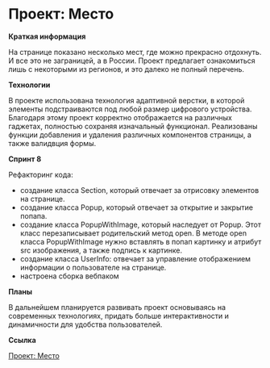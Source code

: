 # Проект: Место


**Краткая информация**

На странице показано несколько мест, где можно прекрасно отдохнуть. И все это не заграницей, а в России.
Проект предлагает ознакомиться лишь с некоторыми из регионов, и это далеко не полный перечень.

**Технологии**

В проекте использована технология адаптивной верстки, в которой элементы подстраиваются под любой размер цифрового устройства. Благодаря этому проект корректно отображается на различных гаджетах, полностью сохраняя изначальный функционал. Реализованы функции добавления и удаления различных компонентов страницы, а также валидвция формы.

**Спринт 8**

Рефакторинг кода:
* создание класса Section, который отвечает за отрисовку элементов на странице.
* создание класса Popup, который отвечает за открытие и закрытие попапа.
* создание класса PopupWithImage, который наследует от Popup. Этот класс перезаписывает родительский метод open. В методе open класса PopupWithImage нужно вставлять в попап картинку и атрибут src изображения, а также подпись к картинке.
* создание класса UserInfo: отвечает за управление отображением информации о пользователе на странице.
* настроена сборка вебпаком

**Планы**

В дальнейшем планируется развивать проект основываясь на современных технологиях, придать больше интерактивности и динамичности для удобства пользователей.

**Ссылка**

[Проект: Место](https://anatoly-72.github.io/mesto/)




